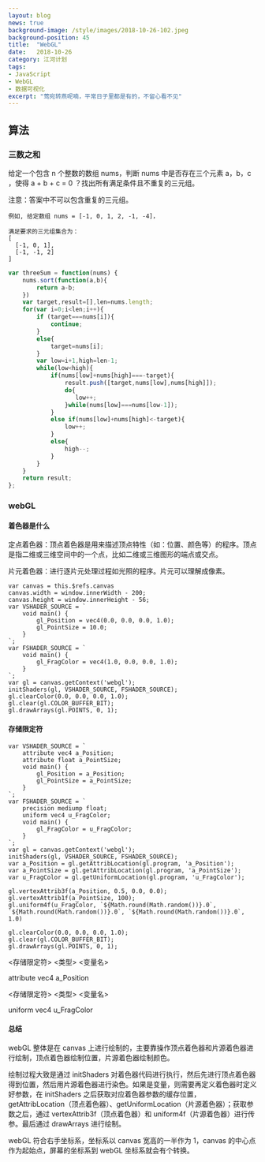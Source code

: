 ```yaml
---
layout: blog
news: true
background-image: /style/images/2018-10-26-102.jpeg
background-position: 45
title:  "WebGL"
date:   2018-10-26
category: 江河计划
tags:
- JavaScript
- WebGL
- 数据可视化
excerpt: "莺宛转燕呢喃，平常日子里都是有的，不留心看不见"
---
```


## 算法
### 三数之和
给定一个包含 n 个整数的数组 nums，判断 nums 中是否存在三个元素 a，b，c ，使得 a + b + c = 0 ？找出所有满足条件且不重复的三元组。

注意：答案中不可以包含重复的三元组。

```
例如, 给定数组 nums = [-1, 0, 1, 2, -1, -4]，

满足要求的三元组集合为：
[
  [-1, 0, 1],
  [-1, -1, 2]
]
```
```javascript
var threeSum = function(nums) {
    nums.sort(function(a,b){
        return a-b;
    })
    var target,result=[],len=nums.length;
    for(var i=0;i<len;i++){
        if (target===nums[i]){
            continue;
        }
        else{
            target=nums[i];
        }
        var low=i+1,high=len-1;
        while(low<high){
            if(nums[low]+nums[high]===-target){
                result.push([target,nums[low],nums[high]]);
                do{
                   low++; 
                }while(nums[low]===nums[low-1]);
            }
            else if(nums[low]+nums[high]<-target){
                low++;
            }
            else{
                high--;
            }
        }
    }
    return result;
};
```

### webGL

#### 着色器是什么

定点着色器：顶点着色器是用来描述顶点特性（如：位置、颜色等）的程序。顶点是指二维或三维空间中的一个点，比如二维或三维图形的端点或交点。

片元着色器：进行逐片元处理过程如光照的程序。片元可以理解成像素。

```
var canvas = this.$refs.canvas
canvas.width = window.innerWidth - 200;
canvas.height = window.innerHeight - 56;
var VSHADER_SOURCE = `
    void main() {
        gl_Position = vec4(0.0, 0.0, 0.0, 1.0);
        gl_PointSize = 10.0;
    }
`;
var FSHADER_SOURCE = `
    void main() {
        gl_FragColor = vec4(1.0, 0.0, 0.0, 1.0);
    }
`;
var gl = canvas.getContext('webgl');
initShaders(gl, VSHADER_SOURCE, FSHADER_SOURCE);
gl.clearColor(0.0, 0.0, 0.0, 1.0);
gl.clear(gl.COLOR_BUFFER_BIT);
gl.drawArrays(gl.POINTS, 0, 1);
```

#### 存储限定符

```
var VSHADER_SOURCE = `
    attribute vec4 a_Position;
    attribute float a_PointSize;
    void main() {
        gl_Position = a_Position;
        gl_PointSize = a_PointSize;
    }
`;
var FSHADER_SOURCE = `
    precision mediump float;
    uniform vec4 u_FragColor;
    void main() {
        gl_FragColor = u_FragColor;
    }
`;
var gl = canvas.getContext('webgl');
initShaders(gl, VSHADER_SOURCE, FSHADER_SOURCE);
var a_Position = gl.getAttribLocation(gl.program, 'a_Position');
var a_PointSize = gl.getAttribLocation(gl.program, 'a_PointSize');
var u_FragColor = gl.getUniformLocation(gl.program, 'u_FragColor');

gl.vertexAttrib3f(a_Position, 0.5, 0.0, 0.0);
gl.vertexAttrib1f(a_PointSize, 100);
gl.uniform4f(u_FragColor, `${Math.round(Math.random())}.0`, `${Math.round(Math.random())}.0`, `${Math.round(Math.random())}.0`, 1.0)

gl.clearColor(0.0, 0.0, 0.0, 1.0);
gl.clear(gl.COLOR_BUFFER_BIT);
gl.drawArrays(gl.POINTS, 0, 1);
```

<存储限定符> <类型> <变量名>

attribute vec4 a_Position

<存储限定符> <类型> <变量名>

uniform vec4 u_FragColor

#### 总结

webGL 整体是在 canvas 上进行绘制的，主要靠操作顶点着色器和片源着色器进行绘制，顶点着色器绘制位置，片源着色器绘制颜色。

绘制过程大致是通过 initShaders 对着色器代码进行执行，然后先进行顶点着色器得到位置，然后用片源着色器进行染色。如果是变量，则需要再定义着色器时定义好参数，在 initShaders 之后获取对应着色器参数的缓存位置，getAttribLocation（顶点着色器）、getUniformLocation（片源着色器）；获取参数之后，通过 vertexAttrib3f（顶点着色器）和 uniform4f（片源着色器）进行传参。最后通过 drawArrays 进行绘制。

webGL 符合右手坐标系，坐标系以 canvas 宽高的一半作为 1，canvas 的中心点作为起始点，屏幕的坐标系到 webGL 坐标系就会有个转换。